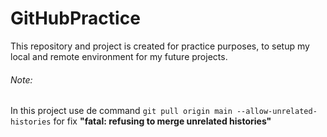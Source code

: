 # GitHubPractice
This repository and project is created for practice purposes, to setup my local and remote environment for my future projects.

###### Note:
In this project use de command ```git pull origin main --allow-unrelated-histories``` for fix **"fatal: refusing to merge unrelated histories"**
